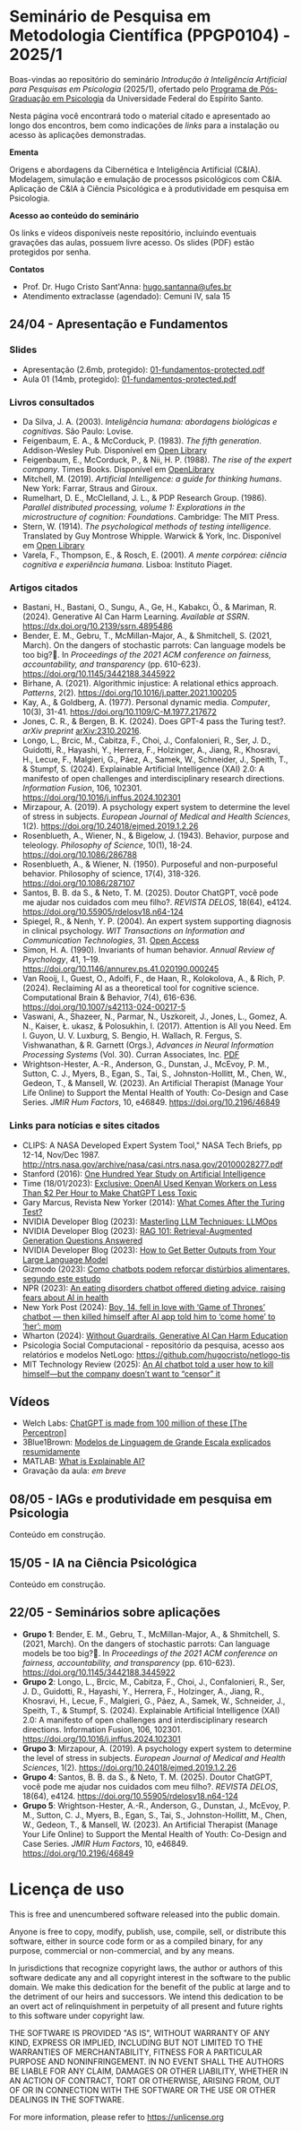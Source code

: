 # Seminário de Pesquisa em Metodologia Científica (PPGP0104) - 2025/1

Boas-vindas ao repositório do seminário *Introdução à Inteligência Artificial para Pesquisas em Psicologia* (2025/1), ofertado pelo [Programa de Pós-Graduação em Psicologia](https://psicologia.ufes.br/pt-br/pos-graduacao/PPGP) da Universidade Federal do Espírito Santo. 

Nesta página você encontrará todo o material citado e apresentado ao longo dos encontros, bem como indicações de *links* para a instalação ou acesso às aplicações demonstradas.

**Ementa**

Origens e abordagens da Cibernética e Inteligência Artificial (C&IA). Modelagem, simulação e emulação de processos psicológicos com C&IA. Aplicação de C&IA à Ciência Psicológica e à produtividade em pesquisa em Psicologia.  

**Acesso ao conteúdo do seminário**

Os links e vídeos disponíveis neste repositório, incluindo eventuais gravações das aulas, possuem livre acesso. Os slides (PDF) estão protegidos por senha. 

**Contatos**
* Prof. Dr. Hugo Cristo Sant'Anna: [hugo.santanna@ufes.br](mailto:hugo.santanna@ufes.br)
* Atendimento extraclasse (agendado): Cemuni IV, sala 15

## 24/04 - Apresentação e Fundamentos

### Slides 

* Apresentação (2.6mb, protegido): [01-fundamentos-protected.pdf](slides/01-fundamentos-protected.pdf)
* Aula 01 (14mb, protegido): [01-fundamentos-protected.pdf](slides/01-fundamentos-protected.pdf)

### Livros consultados
* Da Silva, J. A. (2003). *Inteligência humana: abordagens biológicas e cognitivas*. São Paulo: Lovise.
* Feigenbaum, E. A., & McCorduck, P. (1983). *The fifth generation*. Addison-Wesley Pub. Disponível em [Open Library](https://archive.org/details/fifthgenerationa0000feig)
* Feigenbaum, E., McCorduck, P., & Nii, H. P. (1988). *The rise of the expert company*. Times Books. Disponível em [OpenLibrary](https://archive.org/details/riseofexpertco00feig/mode/1up)
* Mitchell, M. (2019). *Artificial Intelligence: a guide for thinking humans*. New York: Farrar, Straus and Giroux.
* Rumelhart, D. E., McClelland, J. L., & PDP Research Group. (1986). *Parallel distributed processing, volume 1: Explorations in the microstructure of cognition: Foundations*. Cambridge: The MIT Press.
* Stern, W. (1914). *The psychological methods of testing intelligence*. Translated by Guy Montrose Whipple. Warwick & York, Inc. Disponível em [Open Library](https://archive.org/details/psychologicalmet00ster/mode/2up?ref=ol)
* Varela, F., Thompson, E., & Rosch, E. (2001). *A mente corpórea: ciência cognitiva e experiência humana*. Lisboa: Instituto Piaget.

### Artigos citados
* Bastani, H., Bastani, O., Sungu, A., Ge, H., Kabakcı, Ö., & Mariman, R. (2024). Generative AI Can Harm Learning. *Available at SSRN*. https://dx.doi.org/10.2139/ssrn.4895486
* Bender, E. M., Gebru, T., McMillan-Major, A., & Shmitchell, S. (2021, March). On the dangers of stochastic parrots: Can language models be too big?🦜. In *Proceedings of the 2021 ACM conference on fairness, accountability, and transparency* (pp. 610-623). https://doi.org/10.1145/3442188.3445922
* Birhane, A. (2021). Algorithmic injustice: A relational ethics approach. *Patterns*, 2(2). https://doi.org/10.1016/j.patter.2021.100205
* Kay, A., & Goldberg, A. (1977). Personal dynamic media. *Computer*, 10(3), 31-41. https://doi.org/10.1109/C-M.1977.217672
* Jones, C. R., & Bergen, B. K. (2024). Does GPT-4 pass the Turing test?. *arXiv preprint* [arXiv:2310.20216](https://arxiv.org/abs/2310.20216).
* Longo, L., Brcic, M., Cabitza, F., Choi, J., Confalonieri, R., Ser, J. D., Guidotti, R., Hayashi, Y., Herrera, F., Holzinger, A., Jiang, R., Khosravi, H., Lecue, F., Malgieri, G., Páez, A., Samek, W., Schneider, J., Speith, T., & Stumpf, S. (2024). Explainable Artificial Intelligence (XAI) 2.0: A manifesto of open challenges and interdisciplinary research directions. *Information Fusion*, 106, 102301. https://doi.org/10.1016/j.inffus.2024.102301
* Mirzapour, A. (2019). A psychology expert system to determine the level of stress in subjects. *European Journal of Medical and Health Sciences*, 1(2). https://doi.org/10.24018/ejmed.2019.1.2.26
* Rosenblueth, A., Wiener, N., & Bigelow, J. (1943). Behavior, purpose and teleology. *Philosophy of Science*, 10(1), 18-24. https://doi.org/10.1086/286788
* Rosenblueth, A., & Wiener, N. (1950). Purposeful and non-purposeful behavior. Philosophy of science, 17(4), 318-326. https://doi.org/10.1086/287107
* Santos, B. B. da S., & Neto, T. M. (2025). Doutor ChatGPT, você pode me ajudar nos cuidados com meu filho?. *REVISTA DELOS*, 18(64), e4124. https://doi.org/10.55905/rdelosv18.n64-124
* Spiegel, R., & Nenh, Y. P. (2004). An expert system supporting diagnosis in clinical psychology. *WIT Transactions on Information and Communication Technologies*, 31. [Open Access](https://www.witpress.com/elibrary/wit-transactions-on-information-and-communication-technologies/31/14089)
* Simon, H. A. (1990). Invariants of human behavior. *Annual Review of Psychology*, 41, 1–19. https://doi.org/10.1146/annurev.ps.41.020190.000245
* Van Rooij, I., Guest, O., Adolfi, F., de Haan, R., Kolokolova, A., & Rich, P. (2024). Reclaiming AI as a theoretical tool for cognitive science. Computational Brain & Behavior, 7(4), 616-636. https://doi.org/10.1007/s42113-024-00217-5
* Vaswani, A., Shazeer, N., Parmar, N., Uszkoreit, J., Jones, L., Gomez, A. N., Kaiser, Ł. ukasz, & Polosukhin, I. (2017). Attention is All you Need. Em I. Guyon, U. V. Luxburg, S. Bengio, H. Wallach, R. Fergus, S. Vishwanathan, & R. Garnett (Orgs.), *Advances in Neural Information Processing Systems* (Vol. 30). Curran Associates, Inc. [PDF](https://proceedings.neurips.cc/paper_files/paper/2017/file/3f5ee243547dee91fbd053c1c4a845aa-Paper.pdf)
* Wrightson-Hester, A.-R., Anderson, G., Dunstan, J., McEvoy, P. M., Sutton, C. J., Myers, B., Egan, S., Tai, S., Johnston-Hollitt, M., Chen, W., Gedeon, T., & Mansell, W. (2023). An Artificial Therapist (Manage Your Life Online) to Support the Mental Health of Youth: Co-Design and Case Series. *JMIR Hum Factors*, 10, e46849. https://doi.org/10.2196/46849

### Links para notícias e sites citados
* CLIPS: A NASA Developed Expert System Tool," NASA Tech Briefs, pp 12-14, Nov/Dec 1987. http://ntrs.nasa.gov/archive/nasa/casi.ntrs.nasa.gov/20100028277.pdf
* Stanford (2016): [One Hundred Year Study on Artificial Intelligence](https://ai100.stanford.edu/2016-report)
* Time (18/01/2023): [Exclusive: OpenAI Used Kenyan Workers on Less Than $2 Per Hour to Make ChatGPT Less Toxic](https://time.com/6247678/openai-chatgpt-kenya-workers/)
* Gary Marcus, Revista New Yorker (2014): [What Comes After the Turing Test?](https://www.newyorker.com/tech/annals-of-technology/what-comes-after-the-turing-test)
* NVIDIA Developer Blog (2023): [Masterling LLM Techniques: LLMOps](https://developer.nvidia.com/blog/mastering-llm-techniques-llmops/)
* NVIDIA Developer Blog (2023): [RAG 101: Retrieval-Augmented Generation Questions Answered](https://developer.nvidia.com/blog/rag-101-retrieval-augmented-generation-questions-answered/)
* NVIDIA Developer Blog (2023): [How to Get Better Outputs from Your Large Language Model](https://developer.nvidia.com/blog/how-to-get-better-outputs-from-your-large-language-model/)
* Gizmodo (2023): [Como chatbots podem reforçar distúrbios alimentares, segundo este estudo](https://gizmodo.uol.com.br/como-chatbots-podem-reforcar-disturbios-alimentares-segundo-este-estudo/)
* NPR (2023): [An eating disorders chatbot offered dieting advice, raising fears about AI in health](https://www.npr.org/sections/health-shots/2023/06/08/1180838096/an-eating-disorders-chatbot-offered-dieting-advice-raising-fears-about-ai-in-hea)
* New York Post (2024): [Boy, 14, fell in love with ‘Game of Thrones’ chatbot — then killed himself after AI app told him to ‘come home’ to ‘her’: mom ](https://nypost.com/2024/10/23/us-news/florida-boy-14-killed-himself-after-falling-in-love-with-game-of-thrones-a-i-chatbot-lawsuit/)
* Wharton (2024): [Without Guardrails, Generative AI Can Harm Education](https://knowledge.wharton.upenn.edu/article/without-guardrails-generative-ai-can-harm-education/)
* Psicologia Social Computacional - repositório da pesquisa, acesso aos relatórios e modelos NetLogo: https://github.com/hugocristo/netlogo-tis
* MIT Technology Review (2025): [An AI chatbot told a user how to kill himself—but the company doesn’t want to “censor” it](https://www.technologyreview.com/2025/02/06/1111077/nomi-ai-chatbot-told-user-to-kill-himself/)

## Vídeos
* Welch Labs: [ChatGPT is made from 100 million of these [The Perceptron]](https://www.youtube.com/watch?v=l-9ALe3U-Fg)
* 3Blue1Brown: [Modelos de Linguagem de Grande Escala explicados resumidamente](https://www.youtube.com/watch?v=LPZh9BOjkQs)
* MATLAB: [What is Explainable AI?](https://www.youtube.com/watch?v=It2Q1eK_Klc)
* Gravação da aula: *em breve*

## 08/05 - IAGs e produtividade em pesquisa em Psicologia

Conteúdo em construção.

## 15/05 - IA na Ciência Psicológica

Conteúdo em construção.

## 22/05 - Seminários sobre aplicações
* **Grupo 1**: Bender, E. M., Gebru, T., McMillan-Major, A., & Shmitchell, S. (2021, March). On the dangers of stochastic parrots: Can language models be too big?🦜. In *Proceedings of the 2021 ACM conference on fairness, accountability, and transparency* (pp. 610-623). https://doi.org/10.1145/3442188.3445922
* **Grupo 2**: Longo, L., Brcic, M., Cabitza, F., Choi, J., Confalonieri, R., Ser, J. D., Guidotti, R., Hayashi, Y., Herrera, F., Holzinger, A., Jiang, R., Khosravi, H., Lecue, F., Malgieri, G., Páez, A., Samek, W., Schneider, J., Speith, T., & Stumpf, S. (2024). Explainable Artificial Intelligence (XAI) 2.0: A manifesto of open challenges and interdisciplinary research directions. Information Fusion, 106, 102301. https://doi.org/10.1016/j.inffus.2024.102301
* **Grupo 3**: Mirzapour, A. (2019). A psychology expert system to determine the level of stress in subjects. *European Journal of Medical and Health Sciences*, 1(2). https://doi.org/10.24018/ejmed.2019.1.2.26
* **Grupo 4**: Santos, B. B. da S., & Neto, T. M. (2025). Doutor ChatGPT, você pode me ajudar nos cuidados com meu filho?. *REVISTA DELOS*, 18(64), e4124. https://doi.org/10.55905/rdelosv18.n64-124
* **Grupo 5**: Wrightson-Hester, A.-R., Anderson, G., Dunstan, J., McEvoy, P. M., Sutton, C. J., Myers, B., Egan, S., Tai, S., Johnston-Hollitt, M., Chen, W., Gedeon, T., & Mansell, W. (2023). An Artificial Therapist (Manage Your Life Online) to Support the Mental Health of Youth: Co-Design and Case Series. *JMIR Hum Factors*, 10, e46849. https://doi.org/10.2196/46849

# Licença de uso

This is free and unencumbered software released into the public domain.

Anyone is free to copy, modify, publish, use, compile, sell, or
distribute this software, either in source code form or as a compiled
binary, for any purpose, commercial or non-commercial, and by any
means.

In jurisdictions that recognize copyright laws, the author or authors
of this software dedicate any and all copyright interest in the
software to the public domain. We make this dedication for the benefit
of the public at large and to the detriment of our heirs and
successors. We intend this dedication to be an overt act of
relinquishment in perpetuity of all present and future rights to this
software under copyright law.

THE SOFTWARE IS PROVIDED "AS IS", WITHOUT WARRANTY OF ANY KIND,
EXPRESS OR IMPLIED, INCLUDING BUT NOT LIMITED TO THE WARRANTIES OF
MERCHANTABILITY, FITNESS FOR A PARTICULAR PURPOSE AND NONINFRINGEMENT.
IN NO EVENT SHALL THE AUTHORS BE LIABLE FOR ANY CLAIM, DAMAGES OR
OTHER LIABILITY, WHETHER IN AN ACTION OF CONTRACT, TORT OR OTHERWISE,
ARISING FROM, OUT OF OR IN CONNECTION WITH THE SOFTWARE OR THE USE OR
OTHER DEALINGS IN THE SOFTWARE.

For more information, please refer to <https://unlicense.org>